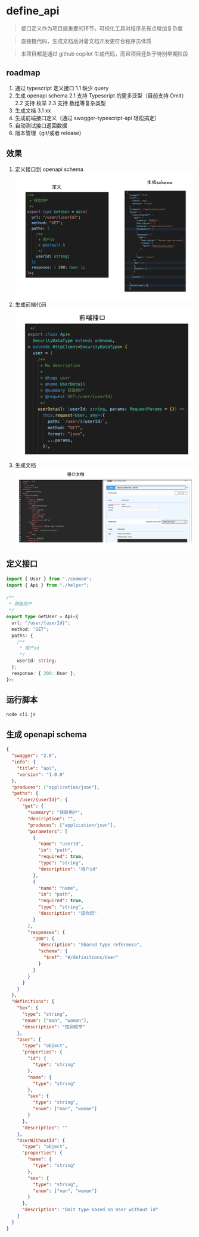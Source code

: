 # define_api

> 接口定义作为项目挺重要的环节，可视化工具对程序员有点增加复杂度

> 直接撸代码，生成文档后对着文档开发更符合程序员体质

> 本项目都是通过 github copilot 生成代码，而且项目还处于特别早期阶段

## roadmap

1. 通过 typescript 定义接口
   1.1 缺少 query
2. 生成 openapi schema
   2.1 支持 Typescript 的更多泛型（目前支持 Omit）
   2.2 支持 枚举
   2.3 支持 数组等复杂类型
3. 生成文档
   3.1 xx
4. 生成前端接口定义（通过 swagger-typescript-api 轻松搞定）
5. 自动测试接口返回数据
6. 版本管理（git/或者 release）

## 效果

1. 定义接口到 openapi schema
   <img src="./docs/define2schema.png"/>
2. 生成前端代码
   <img src="./docs/ts.png"/>
3. 生成文档
   <img src="./docs/doc.png" />

## 定义接口

```typescript
import { User } from "./common";
import { Api } from "./helper";

/**
 * 获取用户
 */
export type GetUser = Api<{
  url: "/user/{userId}";
  method: "GET";
  paths: {
    /**
     * 用户id
     */
    userId: string;
  };
  response: { 200: User };
}>;
```

## 运行脚本

```shell
node cli.js
```

## 生成 openapi schema

```json
{
  "swagger": "2.0",
  "info": {
    "title": "api",
    "version": "1.0.0"
  },
  "produces": ["application/json"],
  "paths": {
    "/user/{userId}": {
      "get": {
        "summary": "获取用户",
        "description": "",
        "produces": ["application/json"],
        "parameters": [
          {
            "name": "userId",
            "in": "path",
            "required": true,
            "type": "string",
            "description": "用户id"
          },
          {
            "name": "name",
            "in": "path",
            "required": true,
            "type": "string",
            "description": "逗你玩"
          }
        ],
        "responses": {
          "200": {
            "description": "Shared type reference",
            "schema": {
              "$ref": "#/definitions/User"
            }
          }
        }
      }
    }
  },
  "definitions": {
    "Sex": {
      "type": "string",
      "enum": ["man", "woman"],
      "description": "性别枚举"
    },
    "User": {
      "type": "object",
      "properties": {
        "id": {
          "type": "string"
        },
        "name": {
          "type": "string"
        },
        "sex": {
          "type": "string",
          "enum": ["man", "woman"]
        }
      },
      "description": ""
    },
    "UserWithoutId": {
      "type": "object",
      "properties": {
        "name": {
          "type": "string"
        },
        "sex": {
          "type": "string",
          "enum": ["man", "woman"]
        }
      },
      "description": "Omit type based on User without id"
    }
  }
}
```
